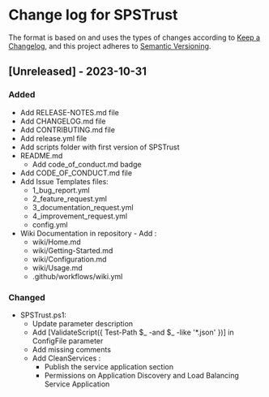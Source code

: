 # Change log for SPSTrust

The format is based on and uses the types of changes according to [Keep a Changelog](https://keepachangelog.com/en/1.0.0/),
and this project adheres to [Semantic Versioning](https://semver.org/spec/v2.0.0.html).

## [Unreleased] - 2023-10-31

### Added

- Add RELEASE-NOTES.md file
- Add CHANGELOG.md file
- Add CONTRIBUTING.md file
- Add release.yml file
- Add scripts folder with first version of SPSTrust
- README.md
  - Add code_of_conduct.md badge
- Add CODE_OF_CONDUCT.md file
- Add Issue Templates files:
  - 1_bug_report.yml
  - 2_feature_request.yml
  - 3_documentation_request.yml
  - 4_improvement_request.yml
  - config.yml
- Wiki Documentation in repository - Add :
  - wiki/Home.md
  - wiki/Getting-Started.md
  - wiki/Configuration.md
  - wiki/Usage.md
  - .github/workflows/wiki.yml

### Changed

- SPSTrust.ps1:
  - Update parameter description
  - Add [ValidateScript({ Test-Path $_ -and $_ -like '*.json' })] in ConfigFile parameter
  - Add missing comments
  - Add CleanServices :
    - Publish the service application section
    - Permissions on Application Discovery and Load Balancing Service Application
